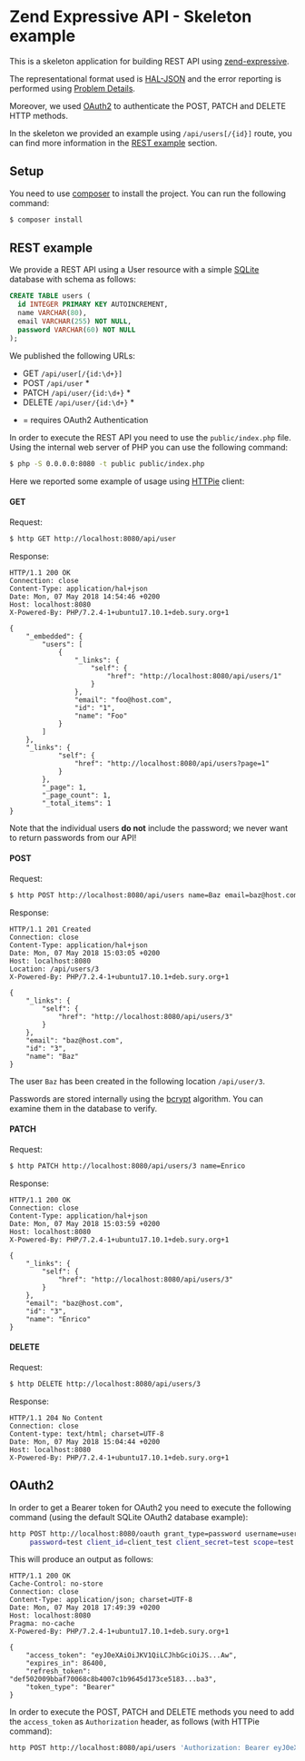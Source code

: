 # Zend Expressive API - Skeleton example

This is a skeleton application for building REST API using [zend-expressive](https://github.com/zendframework/zend-expressive).

The representational format used is [HAL-JSON](https://tools.ietf.org/html/draft-kelly-json-hal-08)
and the error reporting is performed using [Problem Details](https://tools.ietf.org/html/rfc7807).

Moreover, we used [OAuth2](https://oauth.net/2/) to authenticate the POST, PATCH
and DELETE HTTP methods.

In the skeleton we provided an example using `/api/users[/{id}]` route, you can
find more information in the [REST example](#REST-example) section.

## Setup

You need to use [composer](https://getcomposer.org/) to install the project.
You can run the following command:

```bash
$ composer install
```

## REST example

We provide a REST API using a User resource with a simple [SQLite](https://www.sqlite.org)
database with schema as follows:

```sql
CREATE TABLE users (
  id INTEGER PRIMARY KEY AUTOINCREMENT,
  name VARCHAR(80),
  email VARCHAR(255) NOT NULL,
  password VARCHAR(60) NOT NULL
);
```

We published the following URLs:

- GET `/api/user[/{id:\d+}]`
- POST `/api/user` *
- PATCH `/api/user/{id:\d+}` *
- DELETE `/api/user/{id:\d+}` *

* = requires OAuth2 Authentication

In order to execute the REST API you need to use the `public/index.php` file.
Using the internal web server of PHP you can use the following command:

```bash
$ php -S 0.0.0.0:8080 -t public public/index.php
```

Here we reported some example of usage using [HTTPie](https://httpie.org/) client:

#### GET

Request:

```bash
$ http GET http://localhost:8080/api/user
```

Response:

```
HTTP/1.1 200 OK
Connection: close
Content-Type: application/hal+json
Date: Mon, 07 May 2018 14:54:46 +0200
Host: localhost:8080
X-Powered-By: PHP/7.2.4-1+ubuntu17.10.1+deb.sury.org+1

{
    "_embedded": {
        "users": [
            {
                "_links": {
                    "self": {
                        "href": "http://localhost:8080/api/users/1"
                    }
                },
                "email": "foo@host.com",
                "id": "1",
                "name": "Foo"
            }
        ]
    },
    "_links": {
            "self": {
                "href": "http://localhost:8080/api/users?page=1"
            }
        },
        "_page": 1,
        "_page_count": 1,
        "_total_items": 1
}
```

Note that the individual users **do not** include the password; we never want to
return passwords from our API!

#### POST

Request:

```bash
$ http POST http://localhost:8080/api/users name=Baz email=baz@host.com password=12345678
```

Response:

```
HTTP/1.1 201 Created
Connection: close
Content-Type: application/hal+json
Date: Mon, 07 May 2018 15:03:05 +0200
Host: localhost:8080
Location: /api/users/3
X-Powered-By: PHP/7.2.4-1+ubuntu17.10.1+deb.sury.org+1

{
    "_links": {
        "self": {
            "href": "http://localhost:8080/api/users/3"
        }
    },
    "email": "baz@host.com",
    "id": "3",
    "name": "Baz"
}

```

The user `Baz` has been created in the following location `/api/user/3`.

Passwords are stored internally using the [bcrypt](https://en.wikipedia.org/wiki/Bcrypt)
algorithm. You can examine them in the database to verify.

#### PATCH

Request:

```bash
$ http PATCH http://localhost:8080/api/users/3 name=Enrico
```

Response:

```
HTTP/1.1 200 OK
Connection: close
Content-Type: application/hal+json
Date: Mon, 07 May 2018 15:03:59 +0200
Host: localhost:8080
X-Powered-By: PHP/7.2.4-1+ubuntu17.10.1+deb.sury.org+1

{
    "_links": {
        "self": {
            "href": "http://localhost:8080/api/users/3"
        }
    },
    "email": "baz@host.com",
    "id": "3",
    "name": "Enrico"
}

```

#### DELETE

Request:

```bash
$ http DELETE http://localhost:8080/api/users/3
```

Response:

```
HTTP/1.1 204 No Content
Connection: close
Content-type: text/html; charset=UTF-8
Date: Mon, 07 May 2018 15:04:44 +0200
Host: localhost:8080
X-Powered-By: PHP/7.2.4-1+ubuntu17.10.1+deb.sury.org+1
```

## OAuth2

In order to get a Bearer token for OAuth2 you need to execute the following
command (using the default SQLite OAuth2 database example):

```bash
http POST http://localhost:8080/oauth grant_type=password username=user_test
     password=test client_id=client_test client_secret=test scope=test -f
```

This will produce an output as follows:

```
HTTP/1.1 200 OK
Cache-Control: no-store
Connection: close
Content-Type: application/json; charset=UTF-8
Date: Mon, 07 May 2018 17:49:39 +0200
Host: localhost:8080
Pragma: no-cache
X-Powered-By: PHP/7.2.4-1+ubuntu17.10.1+deb.sury.org+1

{
    "access_token": "eyJ0eXAiOiJKV1QiLCJhbGciOiJS...Aw",
    "expires_in": 86400,
    "refresh_token": "def502009bbaf70068c8b4007c1b9645d173ce5183...ba3",
    "token_type": "Bearer"
}
```

In order to execute the POST, PATCH and DELETE methods you need to add the
`access_token` as `Authorization` header, as follows (with HTTPie command):

```bash
http POST http://localhost:8080/api/users 'Authorization: Bearer eyJ0eXAiOiJKV1QiLCJhbGciOiJS...Aw'
```
